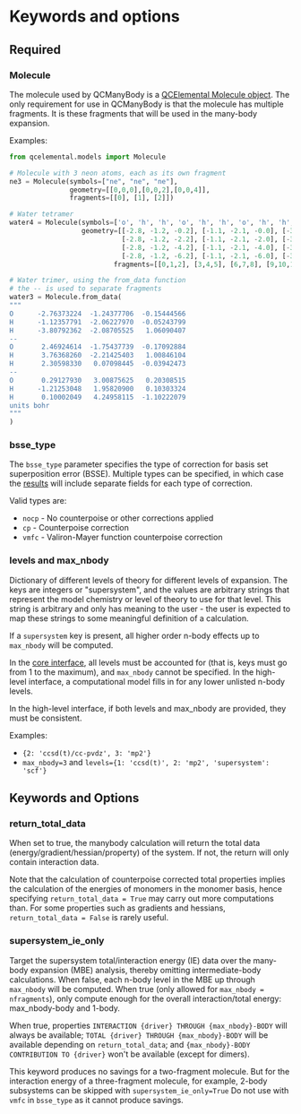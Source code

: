 # Keywords and options

## Required

### Molecule

The molecule used by QCManyBody is a [QCElemental Molecule object](https://molssi.github.io/QCElemental/model_molecule.html).
The only requirement for use in QCManyBody is that the molecule has multiple fragments. It is these fragments
that will be used in the many-body expansion.

Examples:

```python
from qcelemental.models import Molecule

# Molecule with 3 neon atoms, each as its own fragment
ne3 = Molecule(symbols=["ne", "ne", "ne"],
               geometry=[[0,0,0],[0,0,2],[0,0,4]],
               fragments=[[0], [1], [2]])

# Water tetramer
water4 = Molecule(symbols=['o', 'h', 'h', 'o', 'h', 'h', 'o', 'h', 'h', 'o', 'h', 'h'],
                  geometry=[[-2.8, -1.2, -0.2], [-1.1, -2.1, -0.0], [-3.8, -2.1,  1.1],
                            [-2.8, -1.2, -2.2], [-1.1, -2.1, -2.0], [-3.8, -2.1, -1.1],
                            [-2.8, -1.2, -4.2], [-1.1, -2.1, -4.0], [-3.8, -2.1, -3.1],
                            [-2.8, -1.2, -6.2], [-1.1, -2.1, -6.0], [-3.8, -2.1, -5.1]],
                          fragments=[[0,1,2], [3,4,5], [6,7,8], [9,10,11]])

# Water trimer, using the from_data function
# the -- is used to separate fragments
water3 = Molecule.from_data(
"""
O      -2.76373224  -1.24377706  -0.15444566
H      -1.12357791  -2.06227970  -0.05243799
H      -3.80792362  -2.08705525   1.06090407
--
O       2.46924614  -1.75437739  -0.17092884
H       3.76368260  -2.21425403   1.00846104
H       2.30598330   0.07098445  -0.03942473
--
O       0.29127930   3.00875625   0.20308515
H      -1.21253048   1.95820900   0.10303324
H       0.10002049   4.24958115  -1.10222079
units bohr
"""
)

```

### bsse_type

The `bsse_type` parameter specifies the type of correction for basis set superposition error (BSSE). Multiple
types can be specified, in which case the [results](results.md) will include separate fields for each type of
correction.

Valid types are:

- `nocp` - No counterpoise or other corrections applied
- `cp` - Counterpoise correction
- `vmfc` - Valiron-Mayer function counterpoise correction

### levels and max_nbody

Dictionary of different levels of theory for different levels of expansion. The keys are integers or "supersystem",
and the values are arbitrary strings that represent the model chemistry or level of theory to use for that level.
This string is arbitrary and only has meaning to the user - the user is expected to map these strings to some
meaningful definition of a calculation.

If a `supersystem` key is present, all higher order n-body effects up to `max_nbody` will be computed.

In the [core interface](core-interface.md), all levels must be accounted for (that is, keys must go
from 1 to the maximum), and `max_nbody` cannot be specified. In the high-level interface, a computational model
fills in for any lower unlisted n-body levels.

In the high-level interface, if both levels and max_nbody are provided, they must be consistent.

Examples:

- `{2: 'ccsd(t)/cc-pvdz', 3: 'mp2'}`
- `max_nbody=3` and `levels={1: 'ccsd(t)', 2: 'mp2', 'supersystem': 'scf'}`


## Keywords and Options

### return_total_data

When set to true, the manybody calculation will return the total data (energy/gradient/hessian/property) of the system.
If not, the return will only contain interaction data.

Note that the calculation of counterpoise corrected total properties implies the calculation of the energies of monomers
in the monomer basis, hence specifying `return_total_data = True` may carry out more computations than.
For some properties such as gradients and hessians, `return_total_data = False` is rarely useful.

### supersystem_ie_only

Target the supersystem total/interaction energy (IE) data over the many-body expansion (MBE)
analysis, thereby omitting intermediate-body calculations. When false, each n-body level
in the MBE up through `max_nbody` will be computed. When true (only allowed for `max_nbody = nfragments`),
only compute enough for the overall interaction/total energy: max_nbody-body and 1-body.

When true, properties `INTERACTION {driver} THROUGH {max_nbody}-BODY` will always be available;
`TOTAL {driver} THROUGH {max_nbody}-BODY` will be available depending on `return_total_data`; and
`{max_nbody}-BODY CONTRIBUTION TO {driver}` won't be available (except for dimers).

This keyword produces no savings for a two-fragment molecule. But for the interaction energy of a three-fragment molecule, for example, 2-body
subsystems can be skipped with `supersystem_ie_only=True` Do not use with `vmfc` in `bsse_type`
as it cannot produce savings.
